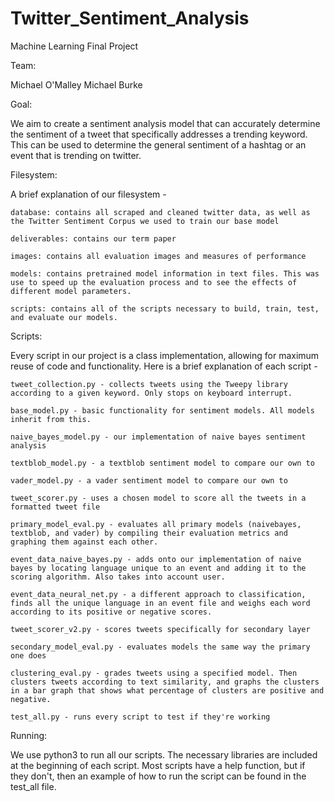 # Twitter_Sentiment_Analysis
Machine Learning Final Project

Team:

Michael O'Malley
Michael Burke

Goal:

We aim to create a sentiment analysis model that can accurately determine the sentiment of a tweet that specifically addresses a trending keyword. This can be used to determine the general sentiment of a hashtag or an event that is trending on twitter.

Filesystem:

A brief explanation of our filesystem - 

	database: contains all scraped and cleaned twitter data, as well as the Twitter Sentiment Corpus we used to train our base model

	deliverables: contains our term paper

	images: contains all evaluation images and measures of performance

	models: contains pretrained model information in text files. This was use to speed up the evaluation process and to see the effects of different model parameters.

	scripts: contains all of the scripts necessary to build, train, test, and evaluate our models.

Scripts:

Every script in our project is a class implementation, allowing for maximum reuse of code and functionality. Here is a brief explanation of each script -

	tweet_collection.py - collects tweets using the Tweepy library according to a given keyword. Only stops on keyboard interrupt.
	
	base_model.py - basic functionality for sentiment models. All models inherit from this.

	naive_bayes_model.py - our implementation of naive bayes sentiment analysis 
	
	textblob_model.py - a textblob sentiment model to compare our own to

	vader_model.py - a vader sentiment model to compare our own to

	tweet_scorer.py - uses a chosen model to score all the tweets in a formatted tweet file

	primary_model_eval.py - evaluates all primary models (naivebayes, textblob, and vader) by compiling their evaluation metrics and graphing them against each other.
	
	event_data_naive_bayes.py - adds onto our implementation of naive bayes by locating language unique to an event and adding it to the scoring algorithm. Also takes into account user.
	
	event_data_neural_net.py - a different approach to classification, finds all the unique language in an event file and weighs each word according to its positive or negative scores.

	tweet_scorer_v2.py - scores tweets specifically for secondary layer

	secondary_model_eval.py - evaluates models the same way the primary one does

	clustering_eval.py - grades tweets using a specified model. Then clusters tweets according to text similarity, and graphs the clusters in a bar graph that shows what percentage of clusters are positive and negative.
	
	test_all.py - runs every script to test if they're working
	
Running:

We use python3 to run all our scripts. The necessary libraries are included at the beginning of each script. Most scripts have a help function, but if they don't, then an example of how to run the script can be found in the test_all file.
	


	
